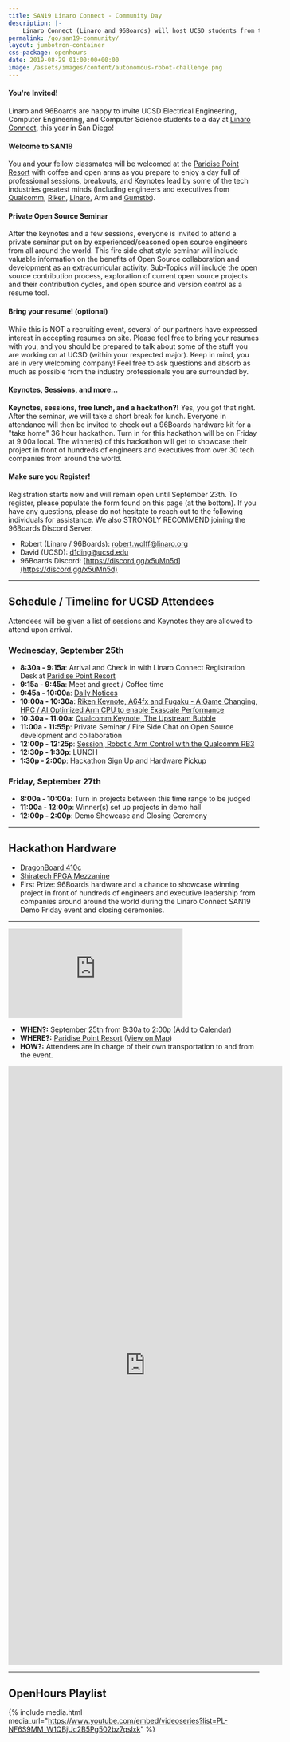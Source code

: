 ```yaml
---
title: SAN19 Linaro Connect - Community Day
description: |-
    Linaro Connect (Linaro and 96Boards) will host UCSD students from the Electrical Engineering, Computer Engineering and Computer Science programs for a day packed full professions sessions, keynotes, a private seminar, lunch and a hackathon!
permalink: /go/san19-community/
layout: jumbotron-container
css-package: openhours
date: 2019-08-29 01:00:00+00:00
image: /assets/images/content/autonomous-robot-challenge.png
---
```


<div class="col-md-6" markdown="1">

#### You're Invited!

Linaro and 96Boards are happy to invite UCSD Electrical Engineering, Computer Engineering, and Computer Science students to a day at [Linaro Connect](https://connect.linaro.org/), this year in San Diego!

#### Welcome to SAN19

You and your fellow classmates will be welcomed at the [Paridise Point Resort](https://paradisepoint.com/resort/) with coffee and open arms as you prepare to enjoy a day full of professional sessions, breakouts, and Keynotes lead by some of the tech industries greatest minds (including engineers and executives from [Qualcomm](https://sched.co/SwpZ), [Riken](https://sched.co/Sufi), [Linaro](https://sched.co/Sud6), Arm and [Gumstix](https://sched.co/Sucu)).

#### Private Open Source Seminar

After the keynotes and a few sessions, everyone is invited to attend a private seminar put on by experienced/seasoned open source engineers from all around the world. This fire side chat style seminar will include valuable information on the benefits of Open Source collaboration and development as an extracurricular activity. Sub-Topics will include the open source contribution process, exploration of current open source projects and their contribution cycles, and open source and version control as a resume tool.

#### Bring your resume! (optional)

While this is NOT a recruiting event, several of our partners have expressed interest in accepting resumes on site. Please feel free to bring your resumes with you, and you should be prepared to talk about some of the stuff you are working on at UCSD (within your respected major). Keep in mind, you are in very welcoming company! Feel free to ask questions and absorb as much as possible from the industry professionals you are surrounded by.

#### Keynotes, Sessions, and more...

**Keynotes, sessions, free lunch, and a hackathon?!** Yes, you got that right. After the seminar, we will take a short break for lunch. Everyone in attendance will then be invited to check out a 96Boards hardware kit for a "take home" 36 hour hackathon. Turn in for this hackathon will be on Friday at 9:00a local. The winner(s) of this hackathon will get to showcase their project in front of hundreds of engineers and executives from over 30 tech companies from around the world.

#### Make sure you Register!

Registration starts now and will remain open until September 23th. To register, please populate the form found on this page (at the bottom). If you have any questions, please do not hesitate to reach out to the following individuals for assistance. We also STRONGLY RECOMMEND joining the 96Boards Discord Server.

- Robert (Linaro / 96Boards): robert.wolff@linaro.org
- David (UCSD): d1ding@ucsd.edu
- 96Boards Discord: [https://discord.gg/x5uMn5d](https://discord.gg/x5uMn5d)

***

## Schedule / Timeline for UCSD Attendees

Attendees will be given a list of sessions and Keynotes they are allowed to attend upon arrival.

### Wednesday, September 25th

- **8:30a - 9:15a**: Arrival and Check in with Linaro Connect Registration Desk at [Paridise Point Resort](https://paradisepoint.com/resort/)
- **9:15a - 9:45a**: Meet and greet / Coffee time
- **9:45a - 10:00a**: [Daily Notices](https://sched.co/UFLA)
- **10:00a - 10:30a**: [Riken Keynote, A64fx and Fugaku - A Game Changing, HPC / AI Optimized Arm CPU to enable Exascale Performance](https://sched.co/Sufi)
- **10:30a - 11:00a**: [Qualcomm Keynote, The Upstream Bubble](https://sched.co/SwpZ)
- **11:00a - 11:55p**: Private Seminar / Fire Side Chat on Open Source development and collaboration
- **12:00p - 12:25p**: [Session, Robotic Arm Control with the Qualcomm RB3](https://sched.co/Sud6)
- **12:30p - 1:30p**: LUNCH
- **1:30p - 2:00p**: Hackathon Sign Up and Hardware Pickup

### Friday, September 27th

- **8:00a - 10:00a**: Turn in projects between this time range to be judged
- **11:00a - 12:00p**: Winner(s) set up projects in demo hall
- **12:00p - 2:00p**: Demo Showcase and Closing Ceremony

***

## Hackathon Hardware

- [DragonBoard 410c](https://www.96boards.org/product/dragonboard410c/)
- [Shiratech FPGA Mezzanine](https://www.96boards.org/product/shiratech-fpga/)
- First Prize: 96Boards hardware and a chance to showcase winning project in front of hundreds of engineers and executive leadership from companies around around the world during the Linaro Connect SAN19 Demo Friday event and closing ceremonies.

***

</div>
<div class="col-md-6">
<div class="openhours-panel" markdown="1" id="openhours-panel">

<iframe width="350" height="180" src="https://w2.countingdownto.com/2265092" frameborder="0"></iframe>

- **WHEN?:** September 25th from 8:30a to 2:00p ([Add to Calendar](https://calendar.google.com/event?action=TEMPLATE&tmeid=M2VwOTVhMm9mcjhsYXJ0dmZyM3FqaWlxNzAgcm9iZXJ0LndvbGZmQGxpbmFyby5vcmc&tmsrc=robert.wolff%40linaro.org))
- **WHERE?:** [Paridise Point Resort](https://paradisepoint.com/resort/) ([View on Map](https://www.google.com/maps/place/Paradise+Point+Resort+%26+Spa/@32.7751735,-117.2409917,17z/data=!3m1!4b1!4m5!3m4!1s0x80deaa7406679e99:0x3938534cc22f65e!8m2!3d32.775169!4d-117.238803))
- **HOW?:** Attendees are in charge of their own transportation to and from the event.

<iframe src="https://forms.gle/bM7GABY2Gp4VF31t7" width="550" height="1200" frameborder="0" marginheight="0" marginwidth="0">Loading...</iframe>

***

## OpenHours Playlist

{% include media.html media_url="https://www.youtube.com/embed/videoseries?list=PL-NF6S9MM_W1QBjUc2B5Pg502bz7qslxk" %}

</div>
</div>
